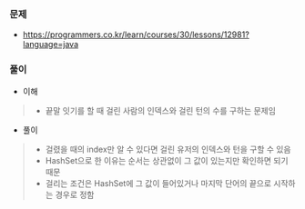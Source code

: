 ### 문제
- https://programmers.co.kr/learn/courses/30/lessons/12981?language=java

### 풀이
- 이해
>- 끝말 잇기를 할 때 걸린 사람의 인덱스와 걸린 턴의 수를 구하는 문제임
- 풀이
>- 걸렸을 때의 index만 알 수 있다면 걸린 유저의 인덱스와 턴을 구할 수 있음
>- HashSet으로 한 이유는 순서는 상관없이 그 값이 있는지만 확인하면 되기 때문
>- 걸리는 조건은 HashSet에 그 값이 들어있거나 마지막 단어의 끝으로 시작하는 경우로 정함